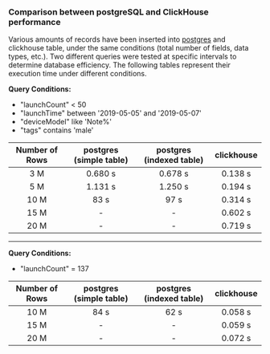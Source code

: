 ### Comparison between postgreSQL and ClickHouse performance
Various amounts of records have been inserted into [postgres](https://github.com/fsefidabi/nodejs-postgres.git) and clickhouse table, under the same conditions (total number of fields, data types, etc.).
Two different queries were tested at specific intervals to determine database efficiency. The following tables represent their execution time under different conditions.


**Query Conditions:**
- "launchCount" < 50
- "launchTime" between '2019-05-05' and '2019-05-07'
- "deviceModel" like 'Note%'
- "tags" contains 'male'

| Number of Rows | postgres (simple table) | postgres (indexed table) | clickhouse |
| :-------------: |:-------------:| :-----:|:-----:|
| 3 M | 0.680 s | 0.678 s | 0.138 s|
| 5 M | 1.131 s | 1.250 s | 0.194 s|
| 10 M | 83 s | 97 s | 0.314 s|
| 15 M | - | - | 0.602 s|
| 20 M | - | - | 0.719 s|

---

**Query Conditions:**
- "launchCount" = 137

| Number of Rows | postgres (simple table) | postgres (indexed table) | clickhouse |
| :-------------: |:-------------:| :-----:|:-----:|
| 10 M | 84 s | 62 s | 0.058 s|
| 15 M | - | - | 0.059 s|
| 20 M | - | - | 0.072 s|
